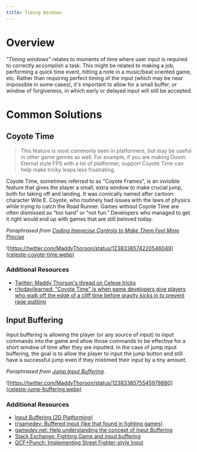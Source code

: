 ```yaml
---
title: Timing Windows
---
```


# Overview

_"Timing windows"_ relates to moments of time where user input is required to correctly accomplish a task. This might be related to making a job, performing a quick time event, hitting a note in a music/beat oriented game, etc. Rather than requiring perfect timing of the input (which may be near impossible in some cases), it's important to allow for a small buffer, or window of forgiveness, in which early or delayed input will still be accepted.

# Common Solutions

## Coyote Time

> This feature is most commonly seen in platformers, but may be useful in other game genres as well. For example, if you are making Doom: Eternal style FPS with a lot of platformer, support Coyote Time can help make tricky leaps less frustrating.

Coyote Time, sometimes referred to as "Coyote Frames", is an invisible feature that gives the player a small, extra window to make crucial jump, both for taking off and landing. It was comically named after cartoon character Wile E. Coyote, who routinely had issues with the laws of physics while trying to catch the Road Runner. Games without Coyote Time are often dismissed as “too hard” or “not fun.” Developers who managed to get it right would end up with games that are still beloved today.

_Paraphrased from [Coding Imprecise Controls to Make Them Feel More Precise](https://developer.amazon.com/blogs/appstore/post/9d2094ed-53cb-4a3a-a5cf-c7f34bca6cd3/coding-imprecise-controls-to-make-them-feel-more-precise)_

![https://twitter.com/MaddyThorson/status/1238338574220546049](celeste-coyote-time.webp)


<!-- <blockquote class="twitter-tweet"><p lang="en" dir="ltr">A short thread on a few Celeste game-feel things :) I don&#39;t think we invented any of these.<br><br>1- Coyote time. You can still jump for a short time after leaving a ledge. <a href="https://t.co/nMK9ZLYbhM">pic.twitter.com/nMK9ZLYbhM</a></p>&mdash; Maddy Thorson (@MaddyThorson) <a href="https://twitter.com/MaddyThorson/status/1238338574220546049?ref_src=twsrc%5Etfw">March 13, 2020</a></blockquote>  -->

### Additional Resources

- [Twitter: Maddy Thorson's thread on Celese tricks](https://twitter.com/MaddyThorson/status/1238338574220546049?ref_src=twsrc%5Etfw)
- [r/todayilearned: "Coyote Time" is when game developers give players who walk off the edge of a cliff time before gravity kicks in to prevent rage quitting](https://www.reddit.com/r/todayilearned/comments/igiq25/til_coyote_time_is_when_game_developers_give/)

## Input Buffering

Input buffering is allowing the player (or any source of input) to input commands into the game and allow those commands to be effective for a short window of time after they are inputted. In the case of jump input buffering, the goal is to allow the player to input the jump button and still have a successful jump even if they mistimed their input by a tiny amount.

_Paraphrased from [Jump Input Buffering](http://kpulv.com/106/Jump_Input_Buffering/)._

![https://twitter.com/MaddyThorson/status/1238338575545978880](celeste-jump-buffering.webp)

### Additional Resources

- [Input Buffering (2D Platforming)](https://www.caseportman.com/single-post/2018/08/16/input-buffering-2d-platforming)
- [r/gamedev: Buffered Input (like that found in fighting games)](https://www.reddit.com/r/gamedev/comments/1iw22v/buffered_input_like_that_found_in_fighting_games/)
- [gamedev.net: Help understanding the concept of Input Buffering ](https://www.gamedev.net/forums/topic/704006-help-understanding-the-concept-of-input-buffering/)
- [Stack Exchange: Fighting Game and input buffering](https://gamedev.stackexchange.com/questions/43708/fighting-game-and-input-buffering)
- [QCF+Punch: Implementing Street Fighter-style Input](http://gamedevwithoutacause.com/?p=266)
